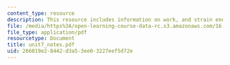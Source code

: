 ```yaml
---
content_type: resource
description: This resource includes information on work, and strain energy.
file: /media/https%3A/open-learning-course-data-rc.s3.amazonaws.com/16-21-techniques-for-structural-analysis-and-design-spring-2005/266019e28442d3a53ee03227eef5d72e_unit7_notes.pdf
file_type: application/pdf
resourcetype: Document
title: unit7_notes.pdf
uid: 266019e2-8442-d3a5-3ee0-3227eef5d72e
---
```

